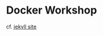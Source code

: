 Docker Workshop
===============
cf. <a href="http://xebia-france.github.io/docker-initiation/">jekyll site</a>
